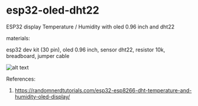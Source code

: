 # esp32-oled-dht22
ESP32 display Temperature / Humidity with oled 0.96 inch and dht22 

materials:

esp32 dev kit (30 pin), oled 0.96 inch, sensor dht22, resistor 10k, breadboard, jumper cable

![alt text](http://url/to/img.png)

References:

1. https://randomnerdtutorials.com/esp32-esp8266-dht-temperature-and-humidity-oled-display/


